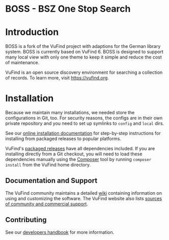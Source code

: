 # BOSS - BSZ One Stop Search

# Introduction
BOSS is a fork of the VuFind project with adaptions for the German library system.
BOSS is currently based on VuFind 6. BOSS is designed to support many local view
with only one theme to keep it simple and reduce the cost of maintenance. 

VuFind is an open source discovery environment for searching a collection of
records.  To learn more, visit https://vufind.org.


# Installation
Because we maintain many installations, we needed store the configurations in Git,
too. For security reasons, the configs are in their own private repository and you 
need to set up symlinks to `config` and `local` dirs. 

See our [online installation documentation](https://vufind.org/wiki/installation) 
for step-by-step instructions for installing from packaged releases to popular 
platforms.

VuFind's [packaged releases](http://vufind-org.github.io/vufind/downloads.html) have
all dependencies included. If you are installing directly from a Git checkout, 
you will need to load these dependencies manually using the [Composer](https://getcomposer.org) tool by running `composer install` from the VuFind home directory.


Documentation and Support
-------------------------
The VuFind community maintains a detailed [wiki](http://vufind.org/wiki) containing
 information on using and customizing the software. The VuFind website also lists [sources of community and commercial support](http://vufind-org.github.io/vufind/support.html).


Contributing
------------
See our [developers handbook](https://vufind.org/wiki/development) for more
information.
